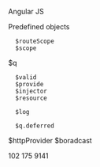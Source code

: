 Angular JS 

  Predefined objects

	  $routeScope
	  $scope
 $q


	  $valid
	  $provide
	  $injector	 
	  $resource

	  $log

	  $q.deferred
$httpProvider
$boradcast


102 175 9141